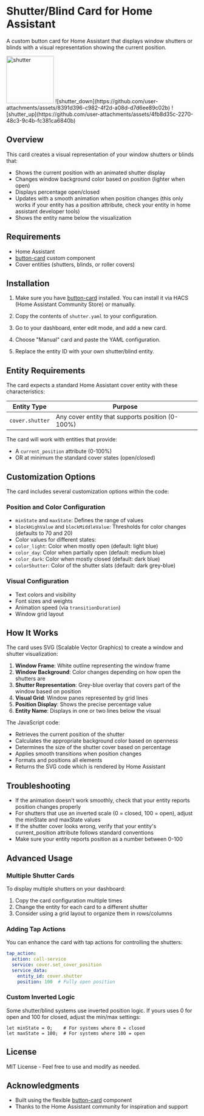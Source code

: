 # Shutter/Blind Card for Home Assistant

A custom button card for Home Assistant that displays window shutters or blinds with a visual representation showing the current position.

<img width="125" alt="shutter" src="https://github.com/user-attachments/assets/fc9d26ed-a1c4-4c84-882f-9c680edc12e0" />
![shutter_down](https://github.com/user-attachments/assets/8391d396-c982-4f2d-a08d-d7d6ee89c02b)
![shutter_up](https://github.com/user-attachments/assets/4fb8d35c-2270-48c3-9c4b-fc381ca6840b)

## Overview

This card creates a visual representation of your window shutters or blinds that:
- Shows the current position with an animated shutter display
- Changes window background color based on position (lighter when open)
- Displays percentage open/closed
- Updates with a smooth animation when position changes (this only works if your entity has a position attribute, check your entity in home assistant developer tools)
- Shows the entity name below the visualization

## Requirements

- Home Assistant
- [button-card](https://github.com/custom-cards/button-card) custom component
- Cover entities (shutters, blinds, or roller covers)

## Installation

1. Make sure you have [button-card](https://github.com/custom-cards/button-card) installed. You can install it via HACS (Home Assistant Community Store) or manually.

2. Copy the contents of `shutter.yaml` to your configuration.

3. Go to your dashboard, enter edit mode, and add a new card.

4. Choose "Manual" card and paste the YAML configuration.

5. Replace the entity ID with your own shutter/blind entity.

## Entity Requirements

The card expects a standard Home Assistant cover entity with these characteristics:

| Entity Type | Purpose |
|-------------|---------|
| `cover.shutter` | Any cover entity that supports position (0-100%) |

The card will work with entities that provide:
- A `current_position` attribute (0-100%)
- OR at minimum the standard cover states (open/closed)

## Customization Options

The card includes several customization options within the code:

### Position and Color Configuration

  - `minState` and `maxState`: Defines the range of values
  - `blockHighValue` and `blockMiddleValue`: Thresholds for color changes (defaults to 70 and 20)
  - Color values for different states:
  - `color_light`: Color when mostly open (default: light blue)
  - `color_day`: Color when partially open (default: medium blue)
  - `color_dark`: Color when mostly closed (default: dark blue)
  - `colorShutter`: Color of the shutter slats (default: dark grey-blue)

### Visual Configuration

- Text colors and visibility
- Font sizes and weights
- Animation speed (via `transitionDuration`)
- Window grid layout

## How It Works

The card uses SVG (Scalable Vector Graphics) to create a window and shutter visualization:

1. **Window Frame**: White outline representing the window frame
2. **Window Background**: Color changes depending on how open the shutters are
3. **Shutter Representation**: Grey-blue overlay that covers part of the window based on position
4. **Visual Grid**: Window panes represented by grid lines
5. **Position Display**: Shows the precise percentage value
6. **Entity Name**: Displays in one or two lines below the visual

The JavaScript code:
- Retrieves the current position of the shutter
- Calculates the appropriate background color based on openness
- Determines the size of the shutter cover based on percentage
- Applies smooth transitions when position changes
- Formats and positions all elements
- Returns the SVG code which is rendered by Home Assistant

## Troubleshooting

- If the animation doesn't work smoothly, check that your entity reports position changes properly
- For shutters that use an inverted scale (0 = closed, 100 = open), adjust the minState and maxState values
- If the shutter cover looks wrong, verify that your entity's current_position attribute follows standard conventions
- Make sure your entity reports position as a number between 0-100

## Advanced Usage

### Multiple Shutter Cards

To display multiple shutters on your dashboard:

1. Copy the card configuration multiple times
2. Change the entity for each card to a different shutter
3. Consider using a grid layout to organize them in rows/columns

### Adding Tap Actions

You can enhance the card with tap actions for controlling the shutters:

```yaml
tap_action:
  action: call-service
  service: cover.set_cover_position
  service_data:
    entity_id: cover.shutter
    position: 100  # Fully open position
```

### Custom Inverted Logic

Some shutter/blind systems use inverted position logic. If yours uses 0 for open and 100 for closed, adjust the min/max settings:

```
let minState = 0;    # For systems where 0 = closed
let maxState = 100;  # For systems where 100 = open
```

## License

MIT License - Feel free to use and modify as needed.

## Acknowledgments

- Built using the flexible [button-card](https://github.com/custom-cards/button-card) component
- Thanks to the Home Assistant community for inspiration and support
